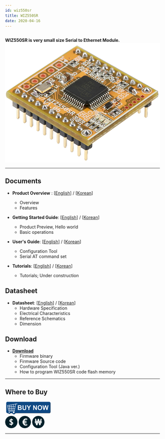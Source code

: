 ```yaml
---
id: wiz550sr
title: WIZ550SR
date: 2020-04-16
---
```


##

**WIZ550SR is very small size Serial to Ethernet Module.**
![WIZ550SR](/img/products/wiz550sr/wiz550sr_ds/wiz550sr.png)

-----

## Documents

  - **Product Overview** :
    [[English](Overview-EN)] /
    [[Korean](Overview-KO)]
      - Overview
      - Features

  - **Getting Started Guide**:
    [[English](getting_started-EN)] /
    [[Korean](getting_started-KO)]
      - Product Preview, Hello world
      - Basic operations

  - **User's Guide**:
    [[English](User's_Manual(Programmer's_Guide)-EN)] /
    [[Korean](User's_Manual(Programmer's_Guide)-KO)]
      - Configuration Tool
      - Serial AT command set

  - **Tutorials**:
    [[English](ATcommand_Tutorial-EN)] /
    [[Korean](ATcommand_Tutorial-KO)]
      - Tutorials; Under construction

## Datasheet

  - **Datasheet**: 
  [[English](datasheet_hardware_spec_characteristics-EN)] /
    [[Korean](datasheet_hardware_spec_characteristics-KO)] 
     - Hardware Specification
     - Electrical Characteristics
     - Reference Schematics
     - Dimension

## Download

  - **[Download](Download)**
      - Firmware binary
      - Firmware Source code 
      - Configuration Tool (Java ver.)
      - How to program WIZ550SR code flash memory

-----

## Where to Buy

![WIZnet Online Shop](/img/osh/wizarduino_m0_eth/buynow.png)  
[![WIZnetUS Online Shop, USA](/img/products/w5500/w5500_evb/icons/dollar.png)](http://www.shopwiznet.com/)
[![WIZnetEU Online Shop, Germany](/img/products/w5500/w5500_evb/icons/european-euro.png)](http://shop.wiznet.eu/)
[![WIZnetKorea Online Shop, Korea](/img/products/w5500/w5500_evb/icons/won.png)](http://shop.wiznet.co.kr/)

-----
